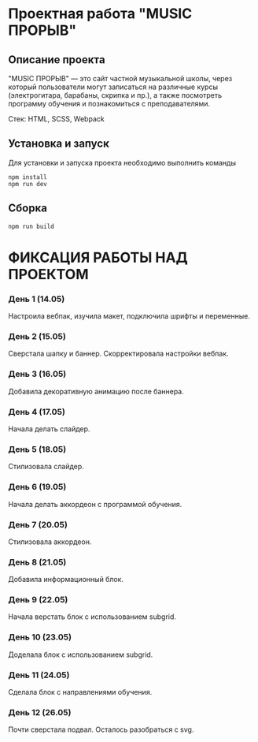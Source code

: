 # Проектная работа "MUSIC ПРОРЫВ"

## Описание проекта

"MUSIC ПРОРЫВ" — это сайт частной музыкальной школы, через который пользователи могут записаться на различные курсы (электрогитара, барабаны, скрипка и пр.), а также посмотреть программу обучения и познакомиться с преподавателями.

Стек: HTML, SCSS, Webpack

## Установка и запуск

Для установки и запуска проекта необходимо выполнить команды

```
npm install
npm run dev
```

## Сборка

```
npm run build
```

# ФИКСАЦИЯ РАБОТЫ НАД ПРОЕКТОМ

### День 1 (14.05)

Настроила вебпак, изучила макет, подключила шрифты и переменные.

### День 2 (15.05)

Сверстала шапку и баннер. Скорректировала настройки вебпак.

### День 3 (16.05)

Добавила декоративную анимацию после баннера.

### День 4 (17.05)

Начала делать слайдер.

### День 5 (18.05)

Стилизовала слайдер.

### День 6 (19.05)

Начала делать аккордеон с программой обучения.

### День 7 (20.05)

Стилизовала аккордеон.

### День 8 (21.05)

Добавила информационный блок.

### День 9 (22.05)

Начала верстать блок с использованием subgrid.

### День 10 (23.05)

Доделала блок с использованием subgrid.

### День 11 (24.05)

Сделала блок с направлениями обучения.

### День 12 (26.05)

Почти сверстала подвал. Осталось разобраться с svg.
